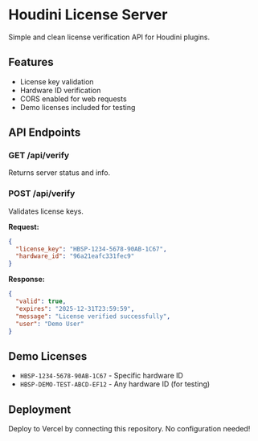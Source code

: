 # Houdini License Server

Simple and clean license verification API for Houdini plugins.

## Features

- License key validation
- Hardware ID verification  
- CORS enabled for web requests
- Demo licenses included for testing

## API Endpoints

### GET /api/verify
Returns server status and info.

### POST /api/verify
Validates license keys.

**Request:**
```json
{
  "license_key": "HBSP-1234-5678-90AB-1C67",
  "hardware_id": "96a21eafc331fec9"
}
```

**Response:**
```json
{
  "valid": true,
  "expires": "2025-12-31T23:59:59",
  "message": "License verified successfully",
  "user": "Demo User"
}
```

## Demo Licenses

- `HBSP-1234-5678-90AB-1C67` - Specific hardware ID
- `HBSP-DEMO-TEST-ABCD-EF12` - Any hardware ID (for testing)

## Deployment

Deploy to Vercel by connecting this repository. No configuration needed!
